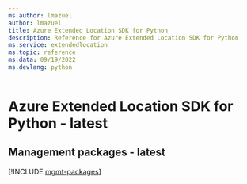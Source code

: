 ```yaml
---
ms.author: lmazuel
author: lmazuel
title: Azure Extended Location SDK for Python
description: Reference for Azure Extended Location SDK for Python
ms.service: extendedlocation
ms.topic: reference
ms.data: 09/19/2022
ms.devlang: python
---
```

# Azure Extended Location SDK for Python - latest

## Management packages - latest
[!INCLUDE [mgmt-packages](extended-location-mgmt-index.md)]